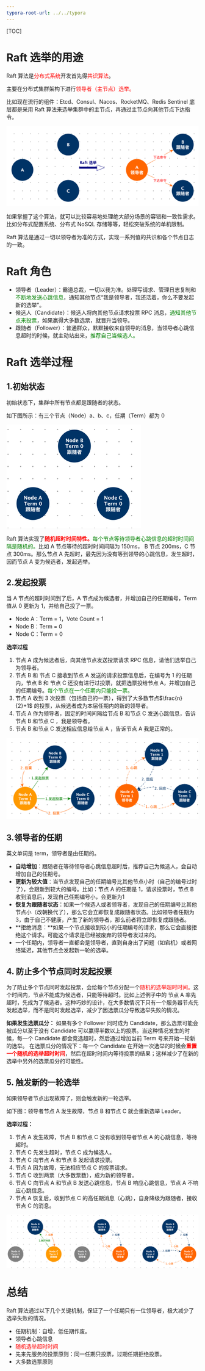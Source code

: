 ```yaml
---
typora-root-url: ../../typora
---
```


[TOC]

# Raft 选举的用途

Raft 算法是<font color=red>分布式系统</font>开发首先得<font color=red>共识算法</font>。

主要在分布式集群架构下进行<font color=red>领导者（主节点）选举。</font>

比如现在流行的组件：Etcd、Consul、Nacos、RocketMQ、Redis Sentinel 底层都是采用 Raft 算法来选举集群中的主节点，再通过主节点向其他节点下达指令。

<img src="/images/distributed/WX20230301-183031@2x.png" style="zoom:50%;" />

如果掌握了这个算法，就可以比较容易地处理绝大部分场景的容错和一致性需求。比如分布式配置系统、分布式 NoSQL 存储等等，轻松突破系统的单机限制。

Raft 算法是通过一切以领导者为准的方式，实现一系列值的共识和各个节点日志的一致。



# Raft 角色

- 领导者（Leader）：霸道总裁，一切以我为准。处理写请求、管理日志复制和<font color=green>不断地发送心跳信息</font>，通知其他节点“我是领导者，我还活着，你么不要发起新的选举”。
- 候选人（Candidate）：候选人将向其他节点请求投票 RPC 消息，<font color=green>通知其他节点来投票</font>，如果赢得大多数选票，就晋升当领导。
- 跟随者（Follower）：普通群众，默默接收来自领导的消息，当领导者心跳信息超时的时候，就主动站出来，<font color=green>推荐自己当候选人。</font>



# Raft 选举过程

## 1.初始状态

初始状态下，集群中所有节点都是跟随者的状态。

如下图所示：有三个节点（Node）a、b、c，任期（Term）都为 0

<img src="/images/distributed/WX20230301-183043@2x.png" style="zoom:50%;" />

Raft 算法实现了<font color=red>**随机超时时间特性。**</font><font color=green>每个节点等待领导者心跳信息的超时时间间隔是随机的。</font>比如 A 节点等待的超时时间间隔为 150ms， B 节点 200ms，C 节点 300ms。那么节点 A 先超时，最先因为没有等到领导的心跳信息，发生超时，因而节点 A 变为候选者，发起选举。



## 2.发起投票

当 A 节点的超时时间到了后，A 节点成为候选者，并增加自己的任期编号，Term 值从 0 更新为 1，并给自己投了一票。

- Node A：Term = 1，Vote Count = 1
- Node B：Term = 0
- Node C：Term = 0

**选举过程**

1. 节点 A 成为候选者后，向其他节点发送投票请求 RPC 信息，请他们选举自己为领导者。
2. 节点 B 和 节点 C 接收到节点 A 发送的请求投票信息后，在编号为 1 的任期内，节点 B 和 节点 C 还没有进行过投票，就把选票投给节点 A，并增加自己的任期编号。<font color=green>每个节点在一个任期内只能投一票。</font>
3. 节点 A 收到 3 次投票（包括自己的一票），得到了大多数节点$\frac{n}{2}+1$ 的投票，从候选者成为本届任期内的新的领导者。
4. 节点 A 作为领导者，固定的时间间隔给节点 B 和节点 C 发送心跳信息，告诉节点 B 和节点 C ，我是领导者。
5. 节点 B 和节点 C 发送相应信息给节点 A ，告诉节点 A 我是正常的。



<img src="/images/distributed/WX20230301-174719@2x.png" style="zoom:50%;" />



## 3.领导者的任期

英文单词是 term，领导者是由任期的。

- **自动增加**：跟随者在等待领导者心跳信息超时后，推荐自己为候选人，会自动增加自己的任期号。
- **更新为较大值**：当节点发现自己的任期编号比其他节点小时（自己的编号过时了），会跟新到较大的编号。比如：节点 A 的任期是 1，请求投票时，节点 B 收到消息后，发现自己任期编号小，会更新为1 
- **恢复为跟随者状态**：如果一个候选人或者领导者，发现自己的任期编号比其他节点小（改朝换代了），那么它会立即恢复成跟随者状态。比如领导者任期为 3，由于自己不健康，产生了新的领导者，那么前者将立即恢复成跟随者。
- **拒绝消息：**如果一个节点接收到较小的任期编号的请求，那么它会直接拒绝这个请求。可能这个请求是已经被废弃的领导者发过来的。
- 一个任期内，领导者一直都会是领导者，直到自身出了问题（如宕机）或者网络延迟，其他节点会发起新一轮的选举。



## 4. 防止多个节点同时发起投票

为了防止多个节点同时发起投票，会给每个节点分配一个<font color=red>随机的选举超时时间。</font>这个时间内，节点不能成为候选者，只能等待超时。比如上述例子中的 节点 A 率先超时，先成为了候选者。这种巧妙的设计，在大多数情况下只有一个服务器节点先发起选举，而不是同时发起选举，减少了因选票瓜分导致选举失败的情况。



**如果发生选票瓜分：**
如果有多个 Follower 同时成为 Candidate，那么选票可能会被瓜分以至于没有 Candidate 可以赢得半数以上的投票。当这种情况发生的时候，每一个 Candidate 都会竞选超时，然后通过增加当前 Term 号来开始一轮新的选举。
在选票瓜分的情况下：每一个 Candidate 在开始一次选举的时候会<font color=red>**重置一个随机的选举超时时间**</font>，然后在超时时间内等待投票的结果；这样减少了在新的选举中另外的选票瓜分的可能性。



## 5. 触发新的一轮选举

如果领导者节点出现故障了，则会触发新的一轮选举。

如下图：领导者节点 A 发生故障，节点 B 和节点 C 就会重新选举 Leader。

**选举过程：**

1. 节点 A 发生故障，节点 B 和节点 C 没有收到领导者节点 A 的心跳信息，等待超时。
2. 节点 C 先发生超时，节点 C 成为候选人。
3. 节点 C 向节点 A 和节点 B 发起请求投票。
4. 节点 A 因为故障，无法相应节点 C 的投票请求。
5. 节点 C 收到两票（大多数票数），成为新的领导者。
6. 节点 C 向节点 A 和节点 B 发送心跳信息，节点 B 响应心跳信息，节点 A 不响应心跳信息。
7. 节点 A 恢复后，收到节点 C 的高任期消息（心跳），自身降级为跟随者，接收节点 C 的消息。



<img src="/images/distributed/WX20230301-181145@2x.png" style="zoom:50%;" />



# 总结

Raft 算法通过以下几个关键机制，保证了一个任期只有一位领导者，极大减少了选举失败的情况。

- 任期机制：自增，低任期作废。
- 领导者心跳信息
- <font color=red>随机选举超时时间</font>
- 先来先服务的投票原则：同一任期只投票，过期任期拒绝投票。
- 大多数选票原则